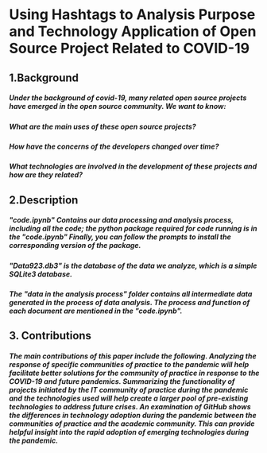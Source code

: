 # Using Hashtags to Analysis Purpose and Technology Application of Open Source Project Related to COVID-19
## 1.Background
#####   Under the background of covid-19, many related open source projects have emerged in the open source community. We want to know:
#####   What are the main uses of these open source projects?
#####   How have the concerns of the developers changed over time?
#####   What technologies are involved in the development of these projects and how are they related?
## 2.Description
#####   "code.ipynb" Contains our data processing and analysis process, including all the code; the python package required for code running is in the "code.ipynb" Finally, you can follow the prompts to install the corresponding version of the package.
#####   "Data923.db3" is the database of the data we analyze, which is a simple SQLite3 database.
#####   The "data in the analysis process" folder contains all intermediate data generated in the process of data analysis. The process and function of each document are mentioned in the "code.ipynb".
## 3. Contributions
#####   The main contributions of this paper include the following. Analyzing the response of specific communities of practice to the pandemic will help facilitate better solutions for the community of practice in response to the COVID-19 and future pandemics. Summarizing the functionality of projects initiated by the IT community of practice during the pandemic and the technologies used will help create a larger pool of pre-existing technologies to address future crises. An examination of GitHub shows the differences in technology adoption during the pandemic between the communities of practice and the academic community. This can provide helpful insight into the rapid adoption of emerging technologies during the pandemic.
